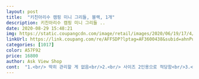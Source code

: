 ```yaml
---
layout: post 
title:  "키친아리수 캠핑 미니 그리들, 블랙, 1개" 
description: 키친아리수 캠핑 미니 그리들 ..
date: 2020-08-29 15:48:21 
img: https://static.coupangcdn.com/image/retail/images/2020/06/19/17/4/443fe9d3-b2ad-4d78-b85b-198bf1b298c0.jpg 
linkUrl: https://link.coupang.com/re/AFFSDP?lptag=AF3600438&subid=ahnPublicAsk&pageKey=1722247639&itemId=2931353136&vendorItemId=70919907935&traceid=V0-113-98a02c09d0048268 
categories: [1017] 
color: A57F92 
price: 16800 
author: Ask View Shop 
cont:  "1.<br/> 딱히 관리할 게 없음<br/>2.<br/> 사이즈 2인용으로 적당함<br/>3.<br/> 버너에도 사용가능<br/>4  파우치만 있었다면.<br/>.<br/><br/>가지고 다닐 수 있는 파우치만 있었다면 진짜 완벽했을 듯<br/>국산이라는 집사람의 말에서 국산에 대한 신뢰가 읽혀졌습니다.<br/><br/>너무 잘 사용하고 있습니다!!<br/>무게감을 전혀 느낄 수 없는 가벼움, 그러나 튼실한 제품<br/>삼겹살 긴건 한줄이 안들어갈 것 같아요!<br/>생각보다 너무 작아요!<br/>시즈닝 걱정없이 쓸 수 있는 2인용 사이즈를 원했는데<br/>아직 사용을 해보지는 않았지만 1인용?! 또는 2인용 정도 ?<br/>오랜동안 잘 사용할 것 같습니다.<br/><br/>원래 캠핑용으로 구입했습니다만<br/>정리<br/>집에서도 사용해야 겠다며 좋은 제품 구입했다고 집사람에게 첨으로 칭찬을 받았습니다.<br/><br/>친구에게도 하나 선물했습니다.<br/><br/>캠핑용품을 새로 구입할 때 마다 잔소리를 들었었거든요.<br/><br/>한 가지 옥의티라면 사이즈가 작아 2인은 좀 그렇고 1인용이 적당합니다.<br/><br/>" 
---
```

